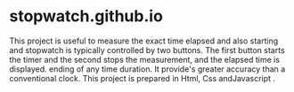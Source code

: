 # stopwatch.github.io
This project is useful to measure the exact time elapsed and also starting and stopwatch is typically controlled by two buttons. The first button starts the timer and the second stops the measurement, and the elapsed time is displayed. ending of any time duration. It provide's greater accuracy than a conventional clock. This project is prepared in Html, Css andJavascript .

